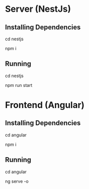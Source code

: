 # Server (NestJs)

## Installing Dependencies

cd nestjs 

npm i

## Running

cd nestjs

npm run start

# Frontend (Angular)

## Installing Dependencies

cd angular 

npm i

## Running

cd angular

ng serve -o